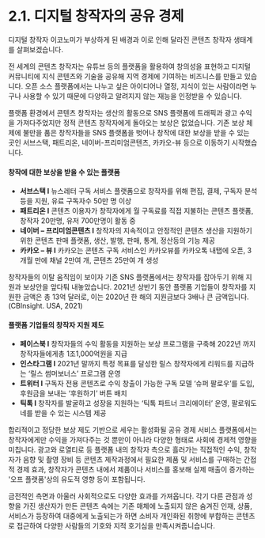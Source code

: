 # 2.1. 디지털 창작자의 공유 경제

디지털 창작자 이코노미가 부상하게 된 배경과 이로 인해 달라진 콘텐츠 창작자 생태계를 살펴보겠습니다.&#x20;

전 세계의 콘텐츠 창작자는 유튜브 등의 플랫폼을 활용하여 창의성을 표현하고 디지털 커뮤니티에 지식 콘텐츠와 기술을 공유해 지역 경제에 기여하는 비즈니스를 만들고 있습니다. 오픈 소스 플랫폼에서는 나누고 싶은 아이디어나 열정, 지식이 있는 사람이라면 누구나 사용할 수 있기 때문에 다양하고 알려지지 않는 재능을 인정받을 수 있습니다.&#x20;

플랫폼 환경에서 콘텐츠 창작자는 생산의 활동으로 SNS 플랫폼에 트래픽과 광고 수익을 가져다주었지만 정적 콘텐츠 창작자에게 돌아오는 보상은 없었습니다. 기존 보상 체제에 불만을 품은 창작자들을 SNS 플랫폼을 벗어나 창작에 대한 보상을 받을 수 있는 곳인 서브스택, 패트리온, 네이버-프리미엄콘텐츠, 카카오-뷰 등으로 이동하기 시작했습니다. &#x20;

#### 창작에 대한 보상을 받을 수 있는 플랫폼

* **서브스택  l** 뉴스레터 구독  서비스 플랫폼으로 창작자를 위해 편집, 결제, 구독자 분석 등을 지원, 유료 구독자수 50만 명 이상
* **패트리온 l**  콘텐츠 이용자가 창작자에게 월 구독료를 직접 지불하는 콘텐츠 플랫폼, 창작자 20만명, 유저 700만명이 활동 중
* **네이버 – 프리미엄콘텐츠 l** 창작자의 지속적이고  안정적인 콘텐츠 생산을 지원하기 위한 콘텐츠 판매 플랫폼, 생산, 발행, 판매, 통계, 정산등의 기능 제공
* **카카오 – 뷰 l** 카카오는 콘텐츠 구독 서비스인 카카오뷰를 카카오톡 내탭에 오픈, 3개월 만에 채널 2만여 개, 콘텐츠 25만여 개 생성

창작자들의 이탈 움직임이 보이자 기존 SNS 플랫폼에서는 창작자를 잡아두기 위해 지원과 보상안을 앞다퉈 내놓았습니다. 2021년 상반기 동안 플랫폼 기업들이 창작자를 지원한 금액은 총 13억 달러로, 이는 2020년 한 해의 지원금보다 3배나 큰 금액입니다. (CBInsight. USA, 2021)&#x20;

#### 플랫폼 기업들의 창작자 지원 제도

* **페이스북 l**  창작자들의 수익 활동을 지원하는 보상 프로그램을 구축해 2022년 까지 창작자들에게총 1조1,000억원을 지급
* **인스타그램 l** 2021년 말까지 특정 목표를 달성한 릴스 창작자에게 리워드를 지급하는 ‘릴스 썸머보너스’ 프로그램 운영
* **트위터 l**  구독자 전용 콘텐츠로 수익 창출이 가능한 구독 모델 ‘슈퍼 팔로우’를 도입, 후원금을 보내는 ‘후원하기’ 버튼 배치
* **틱톡 l** 창작자를 발굴하고 성장을 지원하는 ‘틱톡 파트너 크리에이터’ 운영, 팔로워도네를 받을 수 있는 시스템 제공

합리적이고 정당한 보상 제도 기반으로 세우는 활성화될 공유 경제 서비스 플랫폼에서는 창작자에게만 수익을 가져다주는 것 뿐만이 아니라 다양한 형태로 사회에 경제적 영향을 미칩니다. 광고와 로열티로 등 플랫폼 내의 창작자 측으로 흘러가는 직접적인 수익, 창작자가 음향 및 촬영 장비 등 콘텐츠 제작과정에서 필요한 제품 및 서비스를 구매하는 간접적 경제 효과, 창작자가 콘텐츠 내에서 제품이나 서비스를 홍보해 실제 매출이 증가하는 '오프 플랫폼'상의 유도적 영향 등이 포함됩니다.&#x20;

금전적인 측면과 아울러 사회적으로도 다양한 효과를 가져옵니다. 각기 다른 관점과 성향을 가진 생산자가 만든 콘텐츠 속에는 기존 매체에 노출되지 않은 숨겨진 인재, 상품, 서비스가 등장하여 대중에게 노출되는가 하면 소비자 개인화된 취향에 부합하는 콘텐츠로 접근하여 다양한 사람들의 기호와 지적 호기심을 만족시켜줍니습니다. &#x20;
